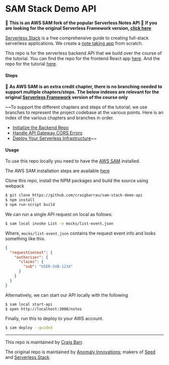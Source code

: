 # SAM Stack Demo API

:see_no_evil: **This is an AWS SAM fork of the popular Serverless Notes API**
:hear_no_evil: **If you are looking for the original Serverless Framework version, [click here](https://github.com/AnomalyInnovations/serverless-stack-demo-api)**

[Serverless Stack](http://serverless-stack.com) is a free comprehensive guide to creating full-stack serverless applications. We create a [note taking app](http://demo2.serverless-stack.com) from scratch.

This repo is for the serverless backend API that we build over the course of the tutorial. You can find the repo for the frontend React app [here](https://github.com/AnomalyInnovations/serverless-stack-demo-client). And the repo for the tutorial [here](https://github.com/craigbarrau/serverless-stack-com).

#### Steps

:speak_no_evil: **As AWS SAM is an extra credit chapter, there is no branching needed to support multiple chapters/steps.**
**The below indexes are relevant for the original [Serverless Framework](https://github.com/AnomalyInnovations/serverless-stack-demo-api) version of the course only**

~~To support the different chapters and steps of the tutorial; we use branches to represent the project codebase at the various points. Here is an index of the various chapters and branches in order.

- [Initialize the Backend Repo](../../tree/initialize-the-backend-repo)
- [Handle API Gateway CORS Errors](../../tree/handle-api-gateway-cors-errors)
- [Deploy Your Serverless Infrastructure](../../tree/deploy-your-serverless-infrastructure)~~

#### Usage

To use this repo locally you need to have the [AWS SAM](https://aws.amazon.com/serverless/sam/) installed.

The AWS SAM installation steps are available [here](https://docs.aws.amazon.com/serverless-application-model/latest/developerguide/serverless-sam-cli-install.html)

Clone this repo, install the NPM packages and build the source using webpack

``` bash
$ git clone https://github.com/craigbarrau/sam-stack-demo-api
$ npm install
$ npm run-script build
```

We can run a single API request on local as follows:

``` bash
$ sam local invoke List -e mocks/list-event.json
```

Where, `mocks/list-event.json` contains the request event info and looks something like this.

``` json
{
  "requestContext": {
    "authorizer": {
      "claims": {
        "sub": "USER-SUB-1234"
      }
    }
  }
}
```

Alternatively, we can start our API locally with the following

``` bash
$ sam local start-api 
$ open http://localhost:3000/notes
```

Finally, run this to deploy to your AWS account.

``` bash
$ sam deploy --guided
```

---

This repo is maintained by [Craig Barr](http://github.com/craigbarrau).

The original repo is maintained by [Anomaly Innovations](https://anoma.ly); makers of [Seed](https://seed.run) and [Serverless Stack](https://serverless-stack.com).

[Email]: mailto:contact@anoma.ly
